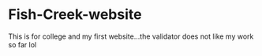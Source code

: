 # Fish-Creek-website
This is for college and my first website...the validator does not like my work so far lol
